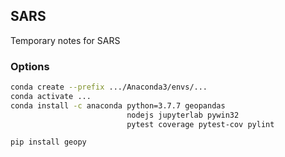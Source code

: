 ## SARS

Temporary notes for SARS


### Options

```bash
conda create --prefix .../Anaconda3/envs/...
conda activate ...
conda install -c anaconda python=3.7.7 geopandas 
						  nodejs jupyterlab pywin32 
						  pytest coverage pytest-cov pylint
```

```bash
pip install geopy
```